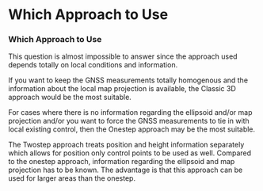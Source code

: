 # Which Approach to Use

### Which Approach to Use

This question is almost impossible to answer since the approach used depends totally on local conditions and information.

If you want to keep the GNSS measurements totally homogenous and the information about the local map projection is available, the Classic 3D approach would be the most suitable.

For cases where there is no information regarding the ellipsoid and/or map projection and/or you want to force the GNSS measurements to tie in with local existing control, then the Onestep approach may be the most suitable.

The Twostep approach treats position and height information separately which allows for position only control points to be used as well. Compared to the onestep approach, information regarding the ellipsoid and map projection has to be known. The advantage is that this approach can be used for larger areas than the onestep.

